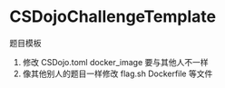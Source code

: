 # CSDojoChallengeTemplate

题目模板

1. 修改 CSDojo.toml docker_image 要与其他人不一样
2. 像其他别人的题目一样修改 flag.sh Dockerfile 等文件
